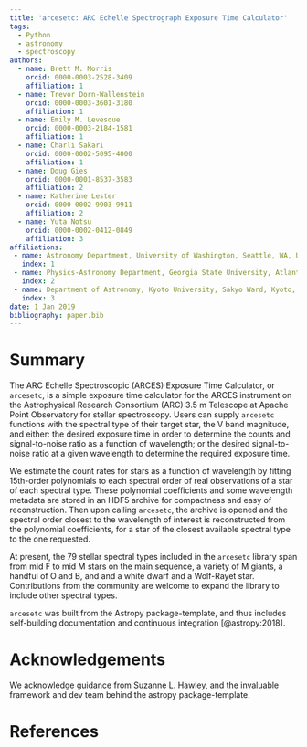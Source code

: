 ```yaml
---
title: 'arcesetc: ARC Echelle Spectrograph Exposure Time Calculator'
tags:
  - Python
  - astronomy
  - spectroscopy
authors:
  - name: Brett M. Morris
    orcid: 0000-0003-2528-3409
    affiliation: 1
  - name: Trevor Dorn-Wallenstein
    orcid: 0000-0003-3601-3180
    affiliation: 1
  - name: Emily M. Levesque
    orcid: 0000-0003-2184-1581
    affiliation: 1
  - name: Charli Sakari
    orcid: 0000-0002-5095-4000
    affiliation: 1
  - name: Doug Gies
    orcid: 0000-0001-8537-3583
    affiliation: 2
  - name: Katherine Lester
    orcid: 0000-0002-9903-9911
    affiliation: 2
  - name: Yuta Notsu
    orcid: 0000-0002-0412-0849
    affiliation: 3
affiliations:
 - name: Astronomy Department, University of Washington, Seattle, WA, USA
   index: 1
 - name: Physics-Astronomy Department, Georgia State University, Atlanta, GA, USA
   index: 2
 - name: Department of Astronomy, Kyoto University, Sakyo Ward, Kyoto, Kyoto Prefecture 606-8501, Japan
   index: 3
date: 1 Jan 2019
bibliography: paper.bib
--- 
```


# Summary

The ARC Echelle Spectroscopic (ARCES) Exposure Time Calculator, or ``arcesetc``,
is a simple exposure time calculator for the ARCES instrument on the 
Astrophysical Research Consortium (ARC) 3.5 m Telescope at Apache Point 
Observatory for stellar spectroscopy. Users can supply ``arcesetc`` functions 
with the spectral type of their target star, the V band magnitude, and either: 
the desired exposure time in order to determine the counts and signal-to-noise
ratio as a function of wavelength; or the desired signal-to-noise ratio at a 
given wavelength to determine the required exposure time. 

We estimate the count rates for stars as a function of wavelength by fitting 
15th-order polynomials to each spectral order of real observations of a star of 
each spectral type. These polynomial coefficients and some wavelength metadata
are stored in an HDF5 archive for compactness and easy of reconstruction. Then
upon calling ``arcesetc``, the archive is opened and the spectral order closest
to the wavelength of interest is reconstructed from the polynomial 
coefficients, for a star of the closest available spectral type to the one 
requested. 

At present, the 79 stellar spectral types included in the ``arcesetc`` library
span from mid F to mid M stars on the main sequence, a variety of M giants, 
a handful of O and B, and and a white dwarf and a Wolf-Rayet star. Contributions
from the community are welcome to expand the library to include other spectral 
types.

``arcesetc`` was built from the Astropy package-template, and thus includes 
self-building documentation and continuous integration [@astropy:2018].

# Acknowledgements

We acknowledge guidance from Suzanne L. Hawley, and the invaluable 
framework and dev team behind the astropy package-template.

# References
